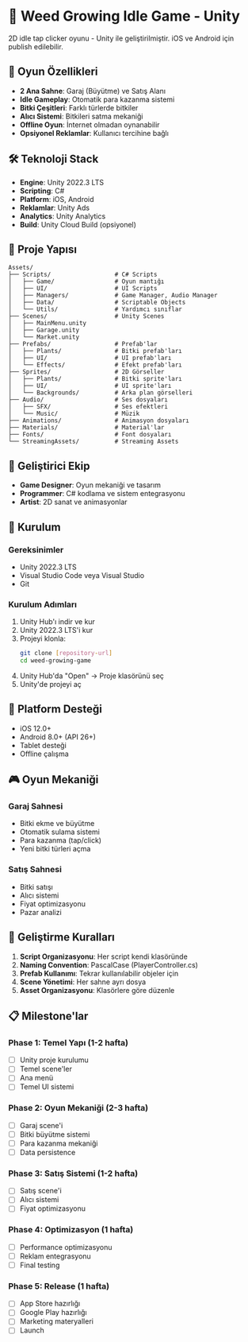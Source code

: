 # 🌱 Weed Growing Idle Game - Unity

2D idle tap clicker oyunu - Unity ile geliştirilmiştir. iOS ve Android için publish edilebilir.

## 🎯 Oyun Özellikleri

- **2 Ana Sahne**: Garaj (Büyütme) ve Satış Alanı
- **Idle Gameplay**: Otomatik para kazanma sistemi
- **Bitki Çeşitleri**: Farklı türlerde bitkiler
- **Alıcı Sistemi**: Bitkileri satma mekaniği
- **Offline Oyun**: İnternet olmadan oynanabilir
- **Opsiyonel Reklamlar**: Kullanıcı tercihine bağlı

## 🛠 Teknoloji Stack

- **Engine**: Unity 2022.3 LTS
- **Scripting**: C#
- **Platform**: iOS, Android
- **Reklamlar**: Unity Ads
- **Analytics**: Unity Analytics
- **Build**: Unity Cloud Build (opsiyonel)

## 📁 Proje Yapısı

```
Assets/
├── Scripts/                  # C# Scripts
│   ├── Game/                 # Oyun mantığı
│   ├── UI/                   # UI Scripts
│   ├── Managers/             # Game Manager, Audio Manager
│   ├── Data/                 # Scriptable Objects
│   └── Utils/                # Yardımcı sınıflar
├── Scenes/                   # Unity Scenes
│   ├── MainMenu.unity
│   ├── Garage.unity
│   └── Market.unity
├── Prefabs/                  # Prefab'lar
│   ├── Plants/               # Bitki prefab'ları
│   ├── UI/                   # UI prefab'ları
│   └── Effects/              # Efekt prefab'ları
├── Sprites/                  # 2D Görseller
│   ├── Plants/               # Bitki sprite'ları
│   ├── UI/                   # UI sprite'ları
│   └── Backgrounds/          # Arka plan görselleri
├── Audio/                    # Ses dosyaları
│   ├── SFX/                  # Ses efektleri
│   └── Music/                # Müzik
├── Animations/               # Animasyon dosyaları
├── Materials/                # Material'lar
├── Fonts/                    # Font dosyaları
└── StreamingAssets/          # Streaming Assets
```

## 👥 Geliştirici Ekip

- **Game Designer**: Oyun mekaniği ve tasarım
- **Programmer**: C# kodlama ve sistem entegrasyonu
- **Artist**: 2D sanat ve animasyonlar

## 🚀 Kurulum

### Gereksinimler
- Unity 2022.3 LTS
- Visual Studio Code veya Visual Studio
- Git

### Kurulum Adımları
1. Unity Hub'ı indir ve kur
2. Unity 2022.3 LTS'i kur
3. Projeyi klonla:
   ```bash
   git clone [repository-url]
   cd weed-growing-game
   ```
4. Unity Hub'da "Open" → Proje klasörünü seç
5. Unity'de projeyi aç

## 📱 Platform Desteği

- iOS 12.0+
- Android 8.0+ (API 26+)
- Tablet desteği
- Offline çalışma

## 🎮 Oyun Mekaniği

### Garaj Sahnesi
- Bitki ekme ve büyütme
- Otomatik sulama sistemi
- Para kazanma (tap/click)
- Yeni bitki türleri açma

### Satış Sahnesi
- Bitki satışı
- Alıcı sistemi
- Fiyat optimizasyonu
- Pazar analizi

## 🔧 Geliştirme Kuralları

1. **Script Organizasyonu**: Her script kendi klasöründe
2. **Naming Convention**: PascalCase (PlayerController.cs)
3. **Prefab Kullanımı**: Tekrar kullanılabilir objeler için
4. **Scene Yönetimi**: Her sahne ayrı dosya
5. **Asset Organizasyonu**: Klasörlere göre düzenle

## 📋 Milestone'lar

### Phase 1: Temel Yapı (1-2 hafta)
- [ ] Unity proje kurulumu
- [ ] Temel scene'ler
- [ ] Ana menü
- [ ] Temel UI sistemi

### Phase 2: Oyun Mekaniği (2-3 hafta)
- [ ] Garaj scene'i
- [ ] Bitki büyütme sistemi
- [ ] Para kazanma mekaniği
- [ ] Data persistence

### Phase 3: Satış Sistemi (1-2 hafta)
- [ ] Satış scene'i
- [ ] Alıcı sistemi
- [ ] Fiyat optimizasyonu

### Phase 4: Optimizasyon (1 hafta)
- [ ] Performance optimizasyonu
- [ ] Reklam entegrasyonu
- [ ] Final testing

### Phase 5: Release (1 hafta)
- [ ] App Store hazırlığı
- [ ] Google Play hazırlığı
- [ ] Marketing materyalleri
- [ ] Launch
